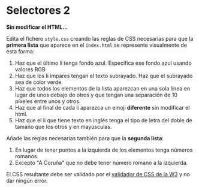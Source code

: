 # Selectores 2

**Sin modificar el HTML...**

Edita el fichero `style.css` creando las reglas de CSS necesarias para que la **primera lista** que aparece en el `index.html` se represente visualmente de esta forma:

1. Haz que el último li tenga fondo azul. Especifica ese fondo azul usando valores RGB
2. Haz que los li impares tengan el texto subrayado. Haz que el subrayado sea de color verde.
3. Haz que todos los elementos de la lista aparezcan en una sola línea en lugar de unos debajo de otros y que tengan una separación de 10 píxeles entre unos y otros.
4. Haz que al final de cada li aparezca un emoji **diferente** sin modificar el html.
5. Haz que el li que tiene texto en inglés tenga el tipo de letra del doble de tamaño que los otros y en mayúsculas.

Añade las reglas necesarias también para que la **segunda lista**:

1. En lugar de tener puntos a la izquierda de los elementos tenga números romanos.
2. Excepto "A Coruña" que no debe tener número romano a la izquierda.

El CSS resultante debe ser validado por el [validador de CSS de la W3](https://jigsaw.w3.org/css-validator/#validate_by_input) y no dar ningún error.
